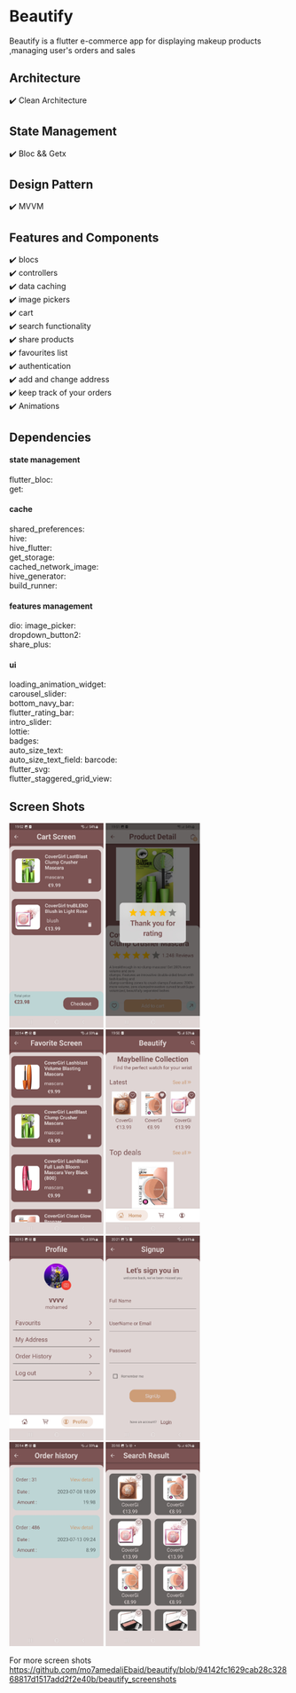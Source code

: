 # Beautify
Beautify is a flutter e-commerce app for displaying makeup products ,managing user's orders and sales

## Architecture
✔️ Clean Architecture

## State Management
✔️ Bloc && Getx

## Design Pattern
✔️ MVVM

## Features and Components

✔️ blocs <br />
✔️ controllers <br />
✔️ data caching  <br />
✔️ image pickers  <br />
✔️ cart <br />
✔️ search functionality <br />
✔️ share products <br />
✔️ favourites list <br />
✔️ authentication <br />
✔️ add and change address <br />
✔️ keep track of your orders <br />
✔️ Animations <br />

## Dependencies

#### state management
flutter_bloc:       
get:        
 

#### cache
shared_preferences:     
hive:       
hive_flutter:       
get_storage:        
cached_network_image:       
hive_generator:     
build_runner:       


#### features management
dio:
image_picker:       
dropdown_button2:       
share_plus:     


#### ui
loading_animation_widget:       
carousel_slider:        
bottom_navy_bar:        
flutter_rating_bar:     
intro_slider:       
lottie:     
badges:     
auto_size_text:     
auto_size_text_field:
barcode:        
flutter_svg:        
flutter_staggered_grid_view:        

## Screen Shots

<p float="left">
   <img src="https://github.com/mo7amedaliEbaid/beautify/blob/94142fc1629cab28c32868817d1517add2f2e40b/beautify_screenshots/cart.jpg" width="170" />
   <img src="https://github.com/mo7amedaliEbaid/beautify/blob/94142fc1629cab28c32868817d1517add2f2e40b/beautify_screenshots/details.jpg" width="170" />
   <img src="https://github.com/mo7amedaliEbaid/beautify/blob/94142fc1629cab28c32868817d1517add2f2e40b/beautify_screenshots/favourites.jpg" width="170" />
   <img src="https://github.com/mo7amedaliEbaid/beautify/blob/94142fc1629cab28c32868817d1517add2f2e40b/beautify_screenshots/home.jpg" width="170" />
   <img src="https://github.com/mo7amedaliEbaid/beautify/blob/94142fc1629cab28c32868817d1517add2f2e40b/beautify_screenshots/profile.jpg" width="170" />
   <img src="https://github.com/mo7amedaliEbaid/beautify/blob/94142fc1629cab28c32868817d1517add2f2e40b/beautify_screenshots/signup.jpg" width="170" />
   <img src="https://github.com/mo7amedaliEbaid/beautify/blob/94142fc1629cab28c32868817d1517add2f2e40b/beautify_screenshots/orders.jpg" width="170" />
   <img src="https://github.com/mo7amedaliEbaid/beautify/blob/94142fc1629cab28c32868817d1517add2f2e40b/beautify_screenshots/searchresult.jpg" width="170" />
</p>

For more screen shots https://github.com/mo7amedaliEbaid/beautify/blob/94142fc1629cab28c32868817d1517add2f2e40b/beautify_screenshots        
